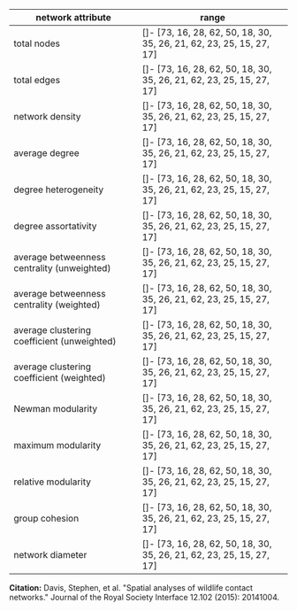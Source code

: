 network attribute|range
---|---
total nodes|[]- [73, 16, 28, 62, 50, 18, 30, 35, 26, 21, 62, 23, 25, 15, 27, 17]
total edges|[]- [73, 16, 28, 62, 50, 18, 30, 35, 26, 21, 62, 23, 25, 15, 27, 17]
network density|[]- [73, 16, 28, 62, 50, 18, 30, 35, 26, 21, 62, 23, 25, 15, 27, 17]
average degree|[]- [73, 16, 28, 62, 50, 18, 30, 35, 26, 21, 62, 23, 25, 15, 27, 17]
degree heterogeneity|[]- [73, 16, 28, 62, 50, 18, 30, 35, 26, 21, 62, 23, 25, 15, 27, 17]
degree assortativity|[]- [73, 16, 28, 62, 50, 18, 30, 35, 26, 21, 62, 23, 25, 15, 27, 17]
average betweenness centrality (unweighted)|[]- [73, 16, 28, 62, 50, 18, 30, 35, 26, 21, 62, 23, 25, 15, 27, 17]
average betweenness centrality (weighted)|[]- [73, 16, 28, 62, 50, 18, 30, 35, 26, 21, 62, 23, 25, 15, 27, 17]
average clustering coefficient (unweighted)|[]- [73, 16, 28, 62, 50, 18, 30, 35, 26, 21, 62, 23, 25, 15, 27, 17]
average clustering coefficient (weighted)|[]- [73, 16, 28, 62, 50, 18, 30, 35, 26, 21, 62, 23, 25, 15, 27, 17]
Newman modularity|[]- [73, 16, 28, 62, 50, 18, 30, 35, 26, 21, 62, 23, 25, 15, 27, 17]
maximum modularity|[]- [73, 16, 28, 62, 50, 18, 30, 35, 26, 21, 62, 23, 25, 15, 27, 17]
relative modularity|[]- [73, 16, 28, 62, 50, 18, 30, 35, 26, 21, 62, 23, 25, 15, 27, 17]
group cohesion|[]- [73, 16, 28, 62, 50, 18, 30, 35, 26, 21, 62, 23, 25, 15, 27, 17]
network diameter|[]- [73, 16, 28, 62, 50, 18, 30, 35, 26, 21, 62, 23, 25, 15, 27, 17]
**Citation:** Davis, Stephen, et al. "Spatial analyses of wildlife contact networks." Journal of the Royal Society Interface 12.102 (2015): 20141004.
